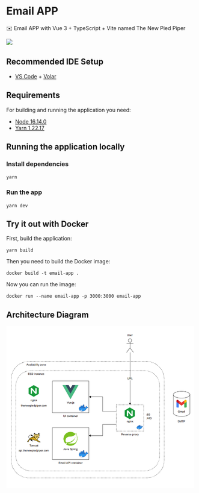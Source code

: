 # Email APP
✉️ Email APP with Vue 3 + TypeScript + Vite named The New Pied Piper

<img width="300" src="https://media.giphy.com/media/26ufeYWInLG5hBv9e/giphy.gif"/>

## Recommended IDE Setup

- [VS Code](https://code.visualstudio.com/) + [Volar](https://marketplace.visualstudio.com/items?itemName=Vue.volar)

## Requirements
For building and running the application you need:

- [Node 16.14.0](https://nodejs.org/download/release/v16.14.0/)
- [Yarn 1.22.17](https://classic.yarnpkg.com/lang/en/docs/install/)
## Running the application locally

### Install dependencies
```shell
yarn
```

### Run the app
```shell
yarn dev
```

## Try it out with Docker

First, build the application:

```shell
yarn build
```

Then you need to build the Docker image:

```shell
docker build -t email-app .
```
  
Now you can run the image:
  
```shell
docker run --name email-app -p 3000:3000 email-app
```

## Architecture Diagram
<img width="500" src="assets/Architecture_Diagram.png"/>
